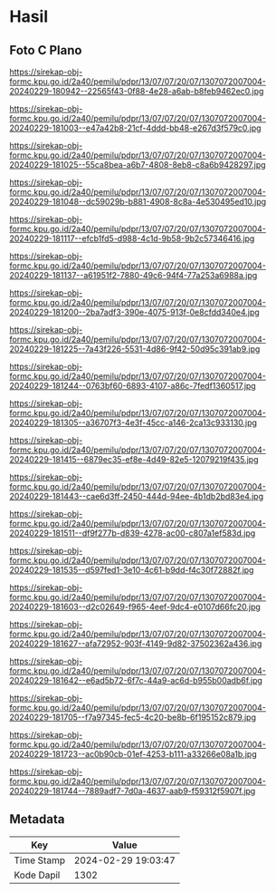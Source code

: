 # Hasil

## Foto C Plano

https://sirekap-obj-formc.kpu.go.id/2a40/pemilu/pdpr/13/07/07/20/07/1307072007004-20240229-180942--22565f43-0f88-4e28-a6ab-b8feb9462ec0.jpg

https://sirekap-obj-formc.kpu.go.id/2a40/pemilu/pdpr/13/07/07/20/07/1307072007004-20240229-181003--e47a42b8-21cf-4ddd-bb48-e267d3f579c0.jpg

https://sirekap-obj-formc.kpu.go.id/2a40/pemilu/pdpr/13/07/07/20/07/1307072007004-20240229-181025--55ca8bea-a6b7-4808-8eb8-c8a6b9428297.jpg

https://sirekap-obj-formc.kpu.go.id/2a40/pemilu/pdpr/13/07/07/20/07/1307072007004-20240229-181048--dc59029b-b881-4908-8c8a-4e530495ed10.jpg

https://sirekap-obj-formc.kpu.go.id/2a40/pemilu/pdpr/13/07/07/20/07/1307072007004-20240229-181117--efcb1fd5-d988-4c1d-9b58-9b2c57346416.jpg

https://sirekap-obj-formc.kpu.go.id/2a40/pemilu/pdpr/13/07/07/20/07/1307072007004-20240229-181137--a61951f2-7880-49c6-94f4-77a253a6988a.jpg

https://sirekap-obj-formc.kpu.go.id/2a40/pemilu/pdpr/13/07/07/20/07/1307072007004-20240229-181200--2ba7adf3-390e-4075-913f-0e8cfdd340e4.jpg

https://sirekap-obj-formc.kpu.go.id/2a40/pemilu/pdpr/13/07/07/20/07/1307072007004-20240229-181225--7a43f226-5531-4d86-9f42-50d95c391ab9.jpg

https://sirekap-obj-formc.kpu.go.id/2a40/pemilu/pdpr/13/07/07/20/07/1307072007004-20240229-181244--0763bf60-6893-4107-a86c-7fedf1360517.jpg

https://sirekap-obj-formc.kpu.go.id/2a40/pemilu/pdpr/13/07/07/20/07/1307072007004-20240229-181305--a36707f3-4e3f-45cc-a146-2ca13c933130.jpg

https://sirekap-obj-formc.kpu.go.id/2a40/pemilu/pdpr/13/07/07/20/07/1307072007004-20240229-181415--6879ec35-ef8e-4d49-82e5-12079219f435.jpg

https://sirekap-obj-formc.kpu.go.id/2a40/pemilu/pdpr/13/07/07/20/07/1307072007004-20240229-181443--cae6d3ff-2450-444d-94ee-4b1db2bd83e4.jpg

https://sirekap-obj-formc.kpu.go.id/2a40/pemilu/pdpr/13/07/07/20/07/1307072007004-20240229-181511--df9f277b-d839-4278-ac00-c807a1ef583d.jpg

https://sirekap-obj-formc.kpu.go.id/2a40/pemilu/pdpr/13/07/07/20/07/1307072007004-20240229-181535--d597fed1-3e10-4c61-b9dd-f4c30f72882f.jpg

https://sirekap-obj-formc.kpu.go.id/2a40/pemilu/pdpr/13/07/07/20/07/1307072007004-20240229-181603--d2c02649-f965-4eef-9dc4-e0107d66fc20.jpg

https://sirekap-obj-formc.kpu.go.id/2a40/pemilu/pdpr/13/07/07/20/07/1307072007004-20240229-181627--afa72952-903f-4149-9d82-37502362a436.jpg

https://sirekap-obj-formc.kpu.go.id/2a40/pemilu/pdpr/13/07/07/20/07/1307072007004-20240229-181642--e6ad5b72-6f7c-44a9-ac6d-b955b00adb6f.jpg

https://sirekap-obj-formc.kpu.go.id/2a40/pemilu/pdpr/13/07/07/20/07/1307072007004-20240229-181705--f7a97345-fec5-4c20-be8b-6f195152c879.jpg

https://sirekap-obj-formc.kpu.go.id/2a40/pemilu/pdpr/13/07/07/20/07/1307072007004-20240229-181723--ac0b90cb-01ef-4253-b111-a33266e08a1b.jpg

https://sirekap-obj-formc.kpu.go.id/2a40/pemilu/pdpr/13/07/07/20/07/1307072007004-20240229-181744--7889adf7-7d0a-4637-aab9-f59312f5907f.jpg


## Metadata

| Key        | Value               |
| ---------- | ------------------- |
| Time Stamp | 2024-02-29 19:03:47 |
| Kode Dapil | 1302                |



